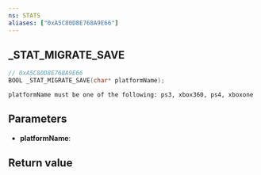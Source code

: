 ```yaml
---
ns: STATS
aliases: ["0xA5C80D8E768A9E66"]
---
```

## _STAT_MIGRATE_SAVE

```c
// 0xA5C80D8E768A9E66
BOOL _STAT_MIGRATE_SAVE(char* platformName);
```

```
platformName must be one of the following: ps3, xbox360, ps4, xboxone
```

## Parameters
* **platformName**:

## Return value
